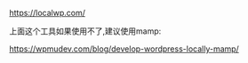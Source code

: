 https://localwp.com/


上面这个工具如果使用不了,建议使用mamp:

https://wpmudev.com/blog/develop-wordpress-locally-mamp/